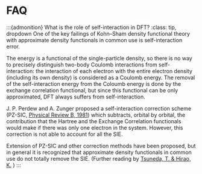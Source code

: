 # FAQ
<!--
TEMPLATE FOR Q AND A


:::{admonition} Question
:class: tip, dropdown
Answer
:::
-->

:::{admonition} What is the role of self-interaction in DFT?
:class: tip, dropdown
One of the key failings of Kohn–Sham density functional theory with approximate density functionals in common use is self-interaction error.

The energy is a functional of the single-particle density, so there is no way to precisely distinguish two-body Coulomb interactions from self-interaction: the interaction of each electron with the entire electron density (including its own density) is considered as a Coulomb energy. The removal of the self-interaction energy from the Coloumb energy is done by the exchange correlation functional, but since this functional can be only approximated, DFT always suffers from self-interaction.

J. P. Perdew and A. Zunger proposed a self-interaction correction scheme (PZ-SIC, [Physical Review B, 1981](https://journals.aps.org/prb/abstract/10.1103/PhysRevB.23.5048)) which subtracts, orbital by orbital, the contribution that the Hartree and the Exchange Correlation
functionals would make if there was only one electron in the system. However, this correction is not able to account for all the SIE. 

Extension of PZ-SIC and other correction methods have been proposed, but in general it is recognized that approximate density functionals in common use do not totally remove the SIE.
(Further reading by [Tsuneda, T. & Hirao, K.](https://aip.scitation.org/doi/10.1063/1.4866996) )
:::